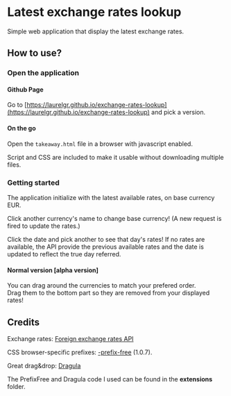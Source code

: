 # Latest exchange rates lookup
Simple web application that display the latest exchange rates.

## How to use?
### Open the application
#### Github Page
Go to [https://laurelgr.github.io/exchange-rates-lookup](https://laurelgr.github.io/exchange-rates-lookup) and 
pick a version.

#### On the go
Open the `takeaway.html` file in a browser with javascript enabled.

Script and CSS are included to make it usable without downloading multiple files.

### Getting started
The application initialize with the latest available rates, on base currency EUR.  

Click another currency's name to change base currency! (A new request is fired to update the rates.)

Click the date and pick another to see that day's rates! If no rates are available, the API provide the previous 
available rates and the date is updated to reflect the true day referred.

#### Normal version [alpha version]
You can drag around the currencies to match your prefered order.  
Drag them to the bottom part so they are removed from your displayed rates! 

## Credits
Exchange rates: [Foreign exchange rates API](https://exchangeratesapi.io)

CSS browser-specific prefixes: [-prefix-free](https://projects.verou.me/prefixfree/) (1.0.7).

Great drag&drop: [Dragula](https://bevacqua.github.io/dragula/)

The PrefixFree and Dragula code I used can be found in the **extensions** folder.